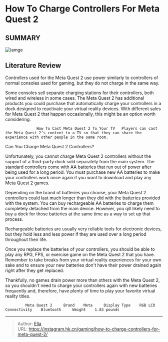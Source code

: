 # How To Charge Controllers For Meta Quest 2


## SUMMARY 

![iamge](https://static1.srcdn.com/wordpress/wp-content/uploads/2024/01/how-to-charge-controllers-for-meta-quest-2.jpg)

## Literature Review

Controllers used for the Meta Quest 2 use power similarly to controllers of normal consoles used for gaming, but they do not charge in the same way.





Some consoles sell separate charging stations for their controllers, both wired and wireless in some cases. The Meta Quest 2 has additional products you could purchase that automatically charge your controllers in a dock designed to reactivate your virtual reality devices. With different sales for Meta Quest 2 that happen occasionally, this might be an option worth considering.




                  How To Cast Meta Quest 2 To Your TV   Players can cast the Meta Quest 2’s content to a TV so that they can share the experience with other people in the same room.   


 Can You Charge Meta Quest 2 Controllers? 
          

Unfortunately, you cannot charge Meta Quest 2 controllers without the support of a third-party dock sold separately from the main system. The standard controllers come with AA batteries that run out of power after being used for a long period. You must purchase new AA batteries to make your controllers work once again if you want to download and play any Meta Quest 2 games.

Depending on the brand of batteries you choose, your Meta Quest 2 controllers could last much longer than they did with the batteries provided with the system. You can buy rechargeable AA batteries to charge them completely detached from the main device. However, you qill likely need to buy a dock for those batteries at the same time as a way to set up that process.






Rechargeable batteries are usually very reliable tools for electronic devices, but they hold less and less power if they are used over a long period throughout their life.




Once you replace the batteries of your controllers, you should be able to play any RPG, FPS, or exercise game on the Meta Quest 2 that you have. Remember to take breaks from your virtual reality experiences for your own sake and to ensure your new batteries don&#39;t have their power drained again right after they get replaced.

Thankfully, no games drain power more than others with the Meta Quest 2, so you shouldn&#39;t need to charge your controllers again with new batteries frequently and, therefore, have plenty of time to play your favorite virtual reality titles.

             Meta Quest 2     Brand    Meta     Display Type    RGB LCD     Connectivity    Bluetooth     Weight    1.83 pounds      





---

> Author: [Ella](https://instagram.hk.cn/)  
> URL: https://instagram.hk.cn/gaming/how-to-charge-controllers-for-meta-quest-2/  

